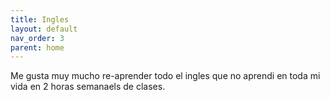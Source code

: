 ```yaml
---
title: Ingles
layout: default
nav_order: 3
parent: home
---
```

Me gusta muy mucho re-aprender todo el ingles que no aprendi en toda mi vida en 2 horas semanaels de clases.
